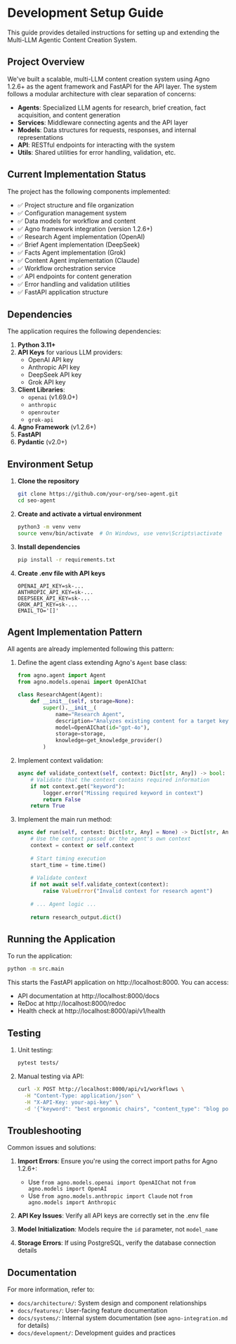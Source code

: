 # Development Setup Guide

This guide provides detailed instructions for setting up and extending the Multi-LLM Agentic Content Creation System.

## Project Overview

We've built a scalable, multi-LLM content creation system using Agno 1.2.6+ as the agent framework and FastAPI for the API layer. The system follows a modular architecture with clear separation of concerns:

- **Agents**: Specialized LLM agents for research, brief creation, fact acquisition, and content generation
- **Services**: Middleware connecting agents and the API layer
- **Models**: Data structures for requests, responses, and internal representations
- **API**: RESTful endpoints for interacting with the system
- **Utils**: Shared utilities for error handling, validation, etc.

## Current Implementation Status

The project has the following components implemented:

- ✅ Project structure and file organization
- ✅ Configuration management system
- ✅ Data models for workflow and content
- ✅ Agno framework integration (version 1.2.6+)
- ✅ Research Agent implementation (OpenAI)
- ✅ Brief Agent implementation (DeepSeek)
- ✅ Facts Agent implementation (Grok)
- ✅ Content Agent implementation (Claude)
- ✅ Workflow orchestration service
- ✅ API endpoints for content generation
- ✅ Error handling and validation utilities
- ✅ FastAPI application structure

## Dependencies

The application requires the following dependencies:

1. **Python 3.11+**
2. **API Keys** for various LLM providers:
   - OpenAI API key
   - Anthropic API key
   - DeepSeek API key
   - Grok API key
3. **Client Libraries**:
   - `openai` (v1.69.0+)
   - `anthropic`
   - `openrouter`
   - `grok-api`
4. **Agno Framework** (v1.2.6+)
5. **FastAPI**
6. **Pydantic** (v2.0+)

## Environment Setup

1. **Clone the repository**
   ```bash
   git clone https://github.com/your-org/seo-agent.git
   cd seo-agent
   ```

2. **Create and activate a virtual environment**
   ```bash
   python3 -m venv venv
   source venv/bin/activate  # On Windows, use venv\Scripts\activate
   ```

3. **Install dependencies**
   ```bash
   pip install -r requirements.txt
   ```

4. **Create .env file with API keys**
   ```
   OPENAI_API_KEY=sk-...
   ANTHROPIC_API_KEY=sk-...
   DEEPSEEK_API_KEY=sk-...
   GROK_API_KEY=sk-...
   EMAIL_TO='[]'
   ```

## Agent Implementation Pattern

All agents are already implemented following this pattern:

1. Define the agent class extending Agno's `Agent` base class:
   ```python
   from agno.agent import Agent
   from agno.models.openai import OpenAIChat
   
   class ResearchAgent(Agent):
       def __init__(self, storage=None):
           super().__init__(
               name="Research Agent",
               description="Analyzes existing content for a target keyword.",
               model=OpenAIChat(id="gpt-4o"),
               storage=storage,
               knowledge=get_knowledge_provider()
           )
   ```

2. Implement context validation:
   ```python
   async def validate_context(self, context: Dict[str, Any]) -> bool:
       # Validate that the context contains required information
       if not context.get("keyword"):
           logger.error("Missing required keyword in context")
           return False
       return True
   ```

3. Implement the main run method:
   ```python
   async def run(self, context: Dict[str, Any] = None) -> Dict[str, Any]:
       # Use the context passed or the agent's own context
       context = context or self.context
       
       # Start timing execution
       start_time = time.time()
       
       # Validate context
       if not await self.validate_context(context):
           raise ValueError("Invalid context for research agent")
       
       # ... Agent logic ...
       
       return research_output.dict()
   ```

## Running the Application

To run the application:

```bash
python -m src.main
```

This starts the FastAPI application on http://localhost:8000. You can access:
- API documentation at http://localhost:8000/docs
- ReDoc at http://localhost:8000/redoc
- Health check at http://localhost:8000/api/v1/health

## Testing

1. Unit testing:
   ```bash
   pytest tests/
   ```

2. Manual testing via API:
   ```bash
   curl -X POST http://localhost:8000/api/v1/workflows \
     -H "Content-Type: application/json" \
     -H "X-API-Key: your-api-key" \
     -d '{"keyword": "best ergonomic chairs", "content_type": "blog post"}'
   ```

## Troubleshooting

Common issues and solutions:

1. **Import Errors**: Ensure you're using the correct import paths for Agno 1.2.6+:
   - Use `from agno.models.openai import OpenAIChat` not `from agno.models import OpenAI`
   - Use `from agno.models.anthropic import Claude` not `from agno.models import Anthropic`

2. **API Key Issues**: Verify all API keys are correctly set in the .env file

3. **Model Initialization**: Models require the `id` parameter, not `model_name`

4. **Storage Errors**: If using PostgreSQL, verify the database connection details

## Documentation

For more information, refer to:

- `docs/architecture/`: System design and component relationships
- `docs/features/`: User-facing feature documentation
- `docs/systems/`: Internal system documentation (see `agno-integration.md` for details)
- `docs/development/`: Development guides and practices 